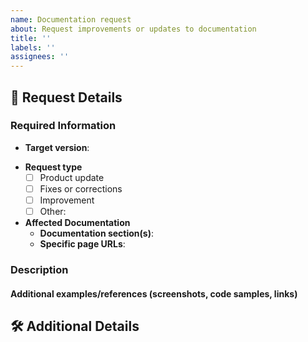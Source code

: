 ```yaml
---
name: Documentation request
about: Request improvements or updates to documentation
title: ''
labels: ''
assignees: ''
---
```


<!-- Thanks for helping improve our documentation! Please provide as much detail as possible -->

## 📌 Request Details

### Required Information
<!-- Help us work efficiently -->
- **Target version**: <!-- For example, the 4.11 published documents or the 4.12.1 version in development -->
<!-- - **Deadline**: --> <!-- Optional -->
- **Request type**
  <!-- What category does this request fall under? -->
    - [ ] Product update
    - [ ] Fixes or corrections
    - [ ] Improvement
    - [ ] Other:
- **Affected Documentation**
  <!-- Where should we make changes? -->
    - **Documentation section(s)**:
    - **Specific page URLs**:

### Description
<!-- Provide background information -->

#### Additional examples/references (screenshots, code samples, links)

## 🛠 Additional Details
<!-- Add any other context here -->